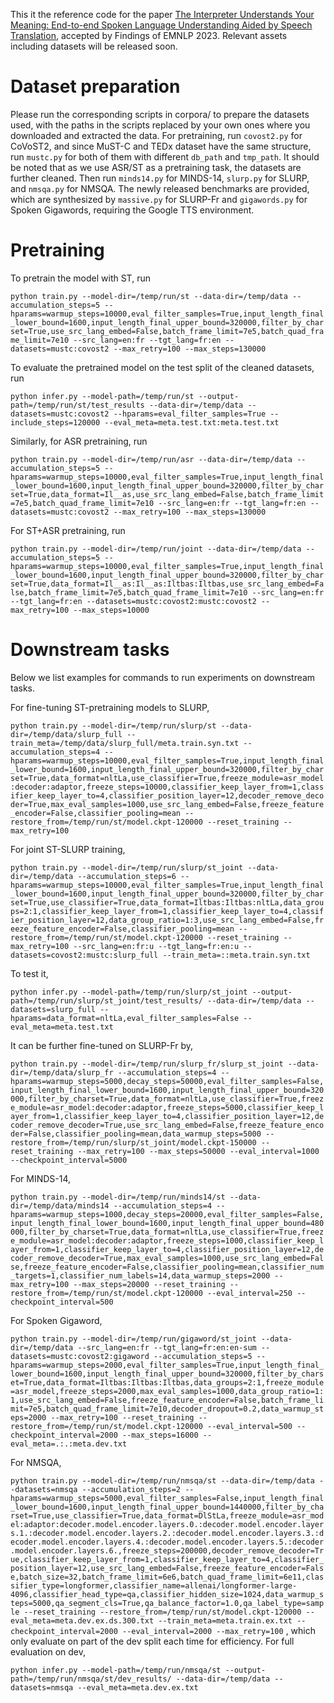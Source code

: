 This it the reference code for the paper [The Interpreter Understands Your Meaning: 
End-to-end Spoken Language Understanding Aided by Speech Translation](https://arxiv.org/abs/2305.09652), accepted by Findings of EMNLP 2023. Relevant assets including datasets will be released soon.

# Dataset preparation
Please run the corresponding scripts in corpora/ to prepare the datasets used, with the 
paths in the scripts replaced by your own ones where you downloaded and extracted the data.
For pretraining, run `covost2.py` for CoVoST2, and since MuST-C and TEDx dataset have 
the same structure, run `mustc.py` for both of them with different `db_path` and `tmp_path`.
It should be noted that as we use ASR/ST as a pretraining task, the datasets are further cleaned.
Then run `minds14.py` for MINDS-14, `slurp.py` for SLURP, and `nmsqa.py` for NMSQA.
The newly released benchmarks are provided, which are synthesized by `massive.py` for 
SLURP-Fr and `gigawords.py` for Spoken Gigawords, requiring the Google TTS environment.

# Pretraining
To pretrain the model with ST, run

`python train.py --model-dir=/temp/run/st --data-dir=/temp/data --accumulation_steps=5 --hparams=warmup_steps=10000,eval_filter_samples=True,input_length_final_lower_bound=1600,input_length_final_upper_bound=320000,filter_by_charset=True,use_src_lang_embed=False,batch_frame_limit=7e5,batch_quad_frame_limit=7e10 --src_lang=en:fr --tgt_lang=fr:en --datasets=mustc:covost2 --max_retry=100 --max_steps=130000
`

To evaluate the pretrained model on the test split of the cleaned datasets, run

`
python infer.py --model-path=/temp/run/st --output-path=/temp/run/st/test_results --data-dir=/temp/data --datasets=mustc:covost2 --hparams=eval_filter_samples=True --include_steps=120000 --eval_meta=meta.test.txt:meta.test.txt
`

Similarly, for ASR pretraining, run 

`
python train.py --model-dir=/temp/run/asr --data-dir=/temp/data --accumulation_steps=5 --hparams=warmup_steps=10000,eval_filter_samples=True,input_length_final_lower_bound=1600,input_length_final_upper_bound=320000,filter_by_charset=True,data_format=Il__as,use_src_lang_embed=False,batch_frame_limit=7e5,batch_quad_frame_limit=7e10 --src_lang=en:fr --tgt_lang=fr:en --datasets=mustc:covost2 --max_retry=100 --max_steps=130000
`

For ST+ASR pretraining, run

`
python train.py --model-dir=/temp/run/joint --data-dir=/temp/data --accumulation_steps=5 --hparams=warmup_steps=10000,eval_filter_samples=True,input_length_final_lower_bound=1600,input_length_final_upper_bound=320000,filter_by_charset=True,data_format=Il__as:Il__as:Iltbas:Iltbas,use_src_lang_embed=False,batch_frame_limit=7e5,batch_quad_frame_limit=7e10 --src_lang=en:fr --tgt_lang=fr:en --datasets=mustc:covost2:mustc:covost2 --max_retry=100 --max_steps=10000
`

# Downstream tasks
Below we list examples for commands to run experiments on downstream tasks.

For fine-tuning ST-pretraining models to SLURP,

`
python train.py --model-dir=/temp/run/slurp/st --data-dir=/temp/data/slurp_full --train_meta=/temp/data/slurp_full/meta.train.syn.txt --accumulation_steps=4 --hparams=warmup_steps=10000,eval_filter_samples=True,input_length_final_lower_bound=1600,input_length_final_upper_bound=320000,filter_by_charset=True,data_format=nltLa,use_classifier=True,freeze_module=asr_model:decoder:adaptor,freeze_steps=10000,classifier_keep_layer_from=1,classifier_keep_layer_to=4,classifier_position_layer=12,decoder_remove_decoder=True,max_eval_samples=1000,use_src_lang_embed=False,freeze_feature_encoder=False,classifier_pooling=mean --restore_from=/temp/run/st/model.ckpt-120000 --reset_training --max_retry=100
`

For joint ST-SLURP training,

`
python train.py --model-dir=/temp/run/slurp/st_joint --data-dir=/temp/data --accumulation_steps=6 --hparams=warmup_steps=10000,eval_filter_samples=True,input_length_final_lower_bound=1600,input_length_final_upper_bound=320000,filter_by_charset=True,use_classifier=True,data_format=Iltbas:Iltbas:nltLa,data_groups=2:1,classifier_keep_layer_from=1,classifier_keep_layer_to=4,classifier_position_layer=12,data_group_ratio=1:3,use_src_lang_embed=False,freeze_feature_encoder=False,classifier_pooling=mean --restore_from=/temp/run/st/model.ckpt-120000 --reset_training --max_retry=100 --src_lang=en:fr:u --tgt_lang=fr:en:u --datasets=covost2:mustc:slurp_full --train_meta=::meta.train.syn.txt
`

To test it, 

`
python infer.py --model-path=/temp/run/slurp/st_joint --output-path=/temp/run/slurp/st_joint/test_results/ --data-dir=/temp/data --datasets=slurp_full --hparams=data_format=nltLa,eval_filter_samples=False --eval_meta=meta.test.txt
`

It can be further fine-tuned on SLURP-Fr by,

`
python train.py --model-dir=/temp/run/slurp_fr/slurp_st_joint --data-dir=/temp/data/slurp_fr --accumulation_steps=4 --hparams=warmup_steps=5000,decay_steps=50000,eval_filter_samples=False,input_length_final_lower_bound=1600,input_length_final_upper_bound=320000,filter_by_charset=True,data_format=nltLa,use_classifier=True,freeze_module=asr_model:decoder:adaptor,freeze_steps=5000,classifier_keep_layer_from=1,classifier_keep_layer_to=4,classifier_position_layer=12,decoder_remove_decoder=True,use_src_lang_embed=False,freeze_feature_encoder=False,classifier_pooling=mean,data_warmup_steps=5000 --restore_from=/temp/run/slurp/st_joint/model.ckpt-150000 --reset_training --max_retry=100 --max_steps=50000 --eval_interval=1000 --checkpoint_interval=5000
`

For MINDS-14,

`
python train.py --model-dir=/temp/run/minds14/st --data-dir=/temp/data/minds14 --accumulation_steps=4 --hparams=warmup_steps=1000,decay_steps=20000,eval_filter_samples=False,input_length_final_lower_bound=1600,input_length_final_upper_bound=480000,filter_by_charset=True,data_format=nltLa,use_classifier=True,freeze_module=asr_model:decoder:adaptor,freeze_steps=1000,classifier_keep_layer_from=1,classifier_keep_layer_to=4,classifier_position_layer=12,decoder_remove_decoder=True,max_eval_samples=1000,use_src_lang_embed=False,freeze_feature_encoder=False,classifier_pooling=mean,classifier_num_targets=1,classifier_num_labels=14,data_warmup_steps=2000 --max_retry=100 --max_steps=20000 --reset_training --restore_from=/temp/run/st/model.ckpt-120000 --eval_interval=250 --checkpoint_interval=500
`

For Spoken Gigaword,

`
python train.py --model-dir=/temp/run/gigaword/st_joint --data-dir=/temp/data --src_lang=en:fr --tgt_lang=fr:en:en-sum --datasets=mustc:covost2:gigaword --accumulation_steps=5 --hparams=warmup_steps=2000,eval_filter_samples=True,input_length_final_lower_bound=1600,input_length_final_upper_bound=320000,filter_by_charset=True,data_format=Iltbas:Iltbas:Iltbas,data_groups=2:1,freeze_module=asr_model,freeze_steps=2000,max_eval_samples=1000,data_group_ratio=1:1,use_src_lang_embed=False,freeze_feature_encoder=False,batch_frame_limit=7e5,batch_quad_frame_limit=7e10,decoder_dropout=0.2,data_warmup_steps=2000 --max_retry=100 --reset_training --restore_from=/temp/run/st/model.ckpt-120000 --eval_interval=500 --checkpoint_interval=2000 --max_steps=16000 --eval_meta=.:.:meta.dev.txt
`

For NMSQA,

`
python train.py --model-dir=/temp/run/nmsqa/st --data-dir=/temp/data --datasets=nmsqa --accumulation_steps=2 --hparams=warmup_steps=5000,eval_filter_samples=False,input_length_final_lower_bound=1600,input_length_final_upper_bound=1440000,filter_by_charset=True,use_classifier=True,data_format=DlStLa,freeze_module=asr_model:adaptor:decoder.model.encoder.layers.0.:decoder.model.encoder.layers.1.:decoder.model.encoder.layers.2.:decoder.model.encoder.layers.3.:decoder.model.encoder.layers.4.:decoder.model.encoder.layers.5.:decoder.model.encoder.layers.6.,freeze_steps=200000,decoder_remove_decoder=True,classifier_keep_layer_from=1,classifier_keep_layer_to=4,classifier_position_layer=12,use_src_lang_embed=False,freeze_feature_encoder=False,batch_size=32,batch_frame_limit=6e6,batch_quad_frame_limit=6e11,classifier_type=longformer,classifier_name=allenai/longformer-large-4096,classifier_head_type=qa,classifier_hidden_size=1024,data_warmup_steps=5000,qa_segment_cls=True,qa_balance_factor=1.0,qa_label_type=sample --reset_training --restore_from=/temp/run/st/model.ckpt-120000 --eval_meta=meta.dev.ex.ds.300.txt --train_meta=meta.train.ex.txt --checkpoint_interval=2000 --eval_interval=2000 --max_retry=100
`
, which only evaluate on part of the dev split each time for efficiency. For full evaluation on dev,

`
python infer.py --model-path=/temp/run/nmsqa/st --output-path=/temp/run/nmsqa/st/dev_results/ --data-dir=/temp/data --datasets=nmsqa --eval_meta=meta.dev.ex.txt
`